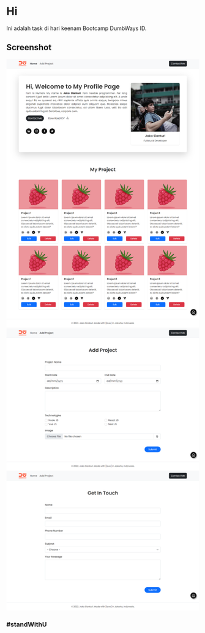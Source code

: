 # Hi

Ini adalah task di hari keenam Bootcamp DumbWays ID.

## Screenshot

![Screenshot 1 tampilan project.](assets/img/screenshot1.png)
![Screenshot 2 tampilan project.](assets/img/screenshot2.png)
![Screenshot 3 tampilan project.](assets/img/screenshot3.png)

### #standWithU
